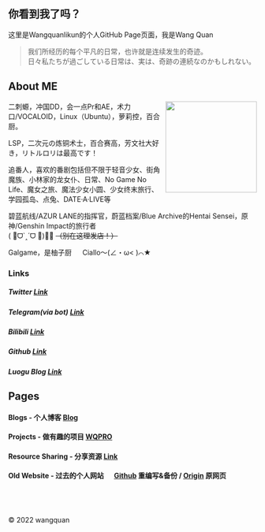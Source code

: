 ## **你看到我了吗？**

这里是Wangquanlikun的个人GitHub Page页面，我是Wang Quan

>我们所经历的每个平凡的日常，也许就是连续发生的奇迹。  
>日々私たちが過ごしている日常は、実は、奇跡の連続なのかもしれない。  

## About ME
<img align="right" width="185" src="https://github.com/wangquanlikun/wangquanlikun.github.io/blob/main/IMAGES/89442370_p0_patch.jpg?raw=true">

二刺螈，冲国DD，会一点Pr和AE，术力口/VOCALOID，Linux（Ubuntu），萝莉控，百合厨。  

LSP，二次元の炼铜术士，百合赛高，芳文社大好き，リトルロリは最高です！  

追番人，喜欢的番剧包括但不限于轻音少女、街角魔族、小林家的龙女仆、日常、No Game No Life、魔女之旅、魔法少女小圆、少女终末旅行、学园孤岛、点兔、DATE·A·LIVE等  

碧蓝航线/AZUR LANE的指挥官，蔚蓝档案/Blue Archive的Hentai Sensei，原神/Genshin Impact的旅行者  
( 🎀ᗜ`˰´ᗜ 🌸)💈❌ ~~（别在这理发店！）~~  

Galgame，是柚子厨 &emsp; 
Ciallo～(∠・ω< )⌒★  

### Links
##### **Twitter** [Link](https://twitter.com/wangquanlikun)   
##### **Telegram(via bot)** [Link](https://t.me/ddbot_wangquan_bot)   
##### **Bilibili** [Link](https://space.bilibili.com/346699824)   
##### **Github** [Link](https://github.com/wangquanlikun)   
##### **Luogu Blog** [Link](https://www.luogu.com.cn/blog/wangquanlikun/#)   

## Pages

#### **Blogs** - 个人博客 [Blog](https://wangquanlikun.github.io/BLOG)  
#### **Projects** - 做有趣的项目 [WQPRO](https://wangquanlikun.github.io/PROJECTS)  
#### **Resource Sharing** - 分享资源 [Link](https://wangquanlikun.github.io/RESOURCE_SHARE)   
#### **Old Website** - 过去的个人网站 &emsp; [Github](https://wangquanlikun.github.io/OLD) 重编写&备份 / [Origin](https://wangquankun.zyrosite.com/) 原网页  

## &emsp;   

© 2022 wangquan  
